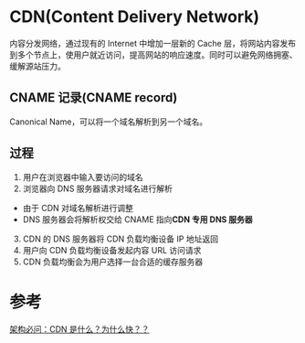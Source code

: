 # CDN(Content Delivery Network)

内容分发网络，通过现有的 Internet 中增加一层新的 Cache 层，将网站内容发布到多个节点上，使用户就近访问，提高网站的响应速度。同时可以避免网络拥塞、缓解源站压力。

## CNAME 记录(CNAME record)

Canonical Name，可以将一个域名解析到另一个域名。

## 过程

1. 用户在浏览器中输入要访问的域名
2. 浏览器向 DNS 服务器请求对域名进行解析

- 由于 CDN 对域名解析进行调整
- DNS 服务器会将解析权交给 CNAME 指向**CDN 专用 DNS 服务器**

3. CDN 的 DNS 服务器将 CDN 负载均衡设备 IP 地址返回
4. 用户向 CDN 负载均衡设备发起内容 URL 访问请求
5. CDN 负载均衡会为用户选择一台合适的缓存服务器

# 参考

[架构必问：CDN 是什么？为什么快？？](https://segmentfault.com/a/1190000041623180)
